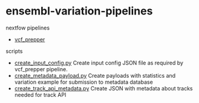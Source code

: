 # ensembl-variation-pipelines

nextfow pipelines
- [vcf_prepper](nextflow/vcf_prepper/README.md)

scripts
- [create_input_config.py](scripts/create_input_config.py)
Create input config JSON file as required by vcf_prepper pipeline.
- [create_metadata_payload.py](scripts/create_metadata_payload.py)
Create payloads with statistics and variation example for submission to metadata database
- [create_track_api_metadata.py](scripts/create_track_api_metadata.py)
Create JSON with metadata about tracks needed for track API


